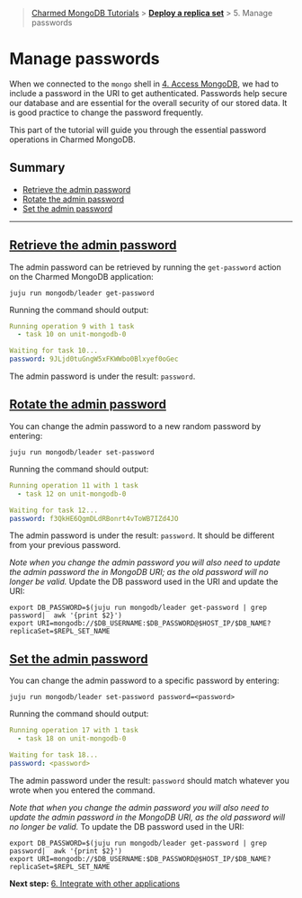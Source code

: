 > [Charmed MongoDB Tutorials](/t/8061) > [**Deploy a replica set**](/t/8622) > 5. Manage passwords

# Manage passwords
When we connected to the `mongo` shell in [4. Access MongoDB](/t/13237), we had to include a password in the URI to get authenticated. Passwords help secure our database and are essential for the overall security of our stored data. It is good practice to change the password frequently.

This part of the tutorial will guide you through the essential password operations in Charmed MongoDB.

## Summary
* [Retrieve the admin password](#heading--retrieve-admin-password)
* [Rotate the admin password](#heading--rotate-admin-password)
* [Set the admin password](#heading--set-admin-password)
---

<a href="#heading--retrieve-admin-password"><h2 id="heading--retrieve-admin-password">Retrieve the admin password</h2></a>
The admin password can be retrieved by running the `get-password` action on the Charmed MongoDB application:
```shell
juju run mongodb/leader get-password
```
Running the command should output:
```yaml
Running operation 9 with 1 task
  - task 10 on unit-mongodb-0

Waiting for task 10...
password: 9JLjd0tuGngW5xFKWWbo0Blxyef0oGec
```
The admin password is under the result: `password`.

<a href="#heading--rotate-admin-password"><h2 id="heading--rotate-admin-password">Rotate the admin password</h2></a>
You can change the admin password to a new random password by entering:
```shell
juju run mongodb/leader set-password
```
Running the command should output:
```yaml
Running operation 11 with 1 task
  - task 12 on unit-mongodb-0

Waiting for task 12...
password: f3QkHE6QgmDLdRBonrt4vToWB7IZd4JO
```
The admin password is under the result: `password`. It should be different from your previous password.

*Note when you change the admin password you will also need to update the admin password the in MongoDB URI; as the old password will no longer be valid.* Update the DB password used in the URI and update the URI:
```shell
export DB_PASSWORD=$(juju run mongodb/leader get-password | grep password|  awk '{print $2}')
export URI=mongodb://$DB_USERNAME:$DB_PASSWORD@$HOST_IP/$DB_NAME?replicaSet=$REPL_SET_NAME
```

<a href="#heading--set-admin-password"><h2 id="heading--set-admin-password">Set the admin password</h2></a>
You can change the admin password to a specific password by entering:
```shell
juju run mongodb/leader set-password password=<password>
```
Running the command should output:
```yaml
Running operation 17 with 1 task
  - task 18 on unit-mongodb-0

Waiting for task 18...
password: <password>
```
The admin password under the result: `password` should match whatever you wrote when you entered the command.

*Note that when you change the admin password you will also need to update the admin password in the MongoDB URI, as the old password will no longer be valid.* To update the DB password used in the URI:
```shell
export DB_PASSWORD=$(juju run mongodb/leader get-password | grep password|  awk '{print $2}')
export URI=mongodb://$DB_USERNAME:$DB_PASSWORD@$HOST_IP/$DB_NAME?replicaSet=$REPL_SET_NAME
```

**Next step:** [6. Integrate with other applications](/t/8629)